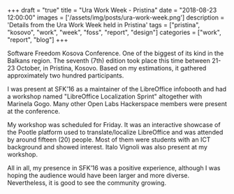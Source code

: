 +++
draft = "true"
title = "Ura Work Week - Pristina"
date = "2018-08-23 12:00:00"
images = ['/assets/img/posts/ura-work-week.png']
description = 'Details from the Ura Work Week held in Pristina'
tags = ["pristina", "kosovo", "work", "week", "foss", "report", "design"]
categories = ["work", "report", "blog"]
+++

Software Freedom Kosova Conference. One of the biggest of its kind in the Balkans region. The seventh (7th) edition took place this time between 21-23 October, in Pristina, Kosovo. Based on my estimations, it gathered approximately two hundred participants.

I was present at SFK’16 as a maintainer of the LibreOffice infobooth and had a workshop named "LibreOffice Localization Sprint" altogether with Marinela Gogo. Many other Open Labs Hackerspace members were present at the conference.

My workshop was scheduled for Friday. It was an interactive showcase of the Pootle platform used to translate/localize LibreOffice and was attended by around fifteen (20) people. Most of them were students with an ICT background and showed interest. Italo Vignoli was also present at my workshop.

All in all, my presence in SFK’16 was a positive experience, although I was hoping the audience would have been larger and more diverse. Nevertheless, it is good to see the community growing.
